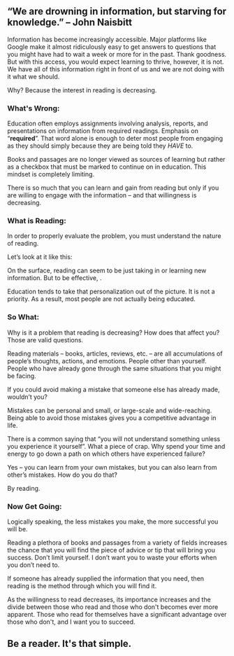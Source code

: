 ## “We are drowning in information, but starving for knowledge.” – John Naisbitt

Information has become increasingly accessible. Major platforms like Google make it almost ridiculously easy to get answers to questions that you might have had to wait a week or more for in the past. Thank goodness. But with this access, you would expect learning to thrive, however, it is not. We have all of this information right in front of us and we are not doing with it what we should. 

Why? Because the interest in reading is decreasing.

### What's Wrong:

Education often employs assignments involving analysis, reports, and presentations on information from required readings. Emphasis on “**required**”. That word alone is enough to deter most people from engaging as they should simply because they are being told they _HAVE_ to. 

Books and passages are no longer viewed as sources of learning but rather as a checkbox that must be marked to continue on in education. This mindset is completely limiting. 

There is so much that you can learn and gain from reading but only if you are willing to engage with the information – and that willingness is decreasing. 

### What is Reading:

In order to properly evaluate the problem, you must understand the nature of reading.

Let’s look at it like this:

On the surface, reading can seem to be just taking in or learning new information. But to be effective, <you must take the information presented to you and interpret it in a way that is meaningful to you>. 

Education tends to take that personalization out of the picture. It is not a priority. As a result, most people are not actually being educated. 

### So What:

Why is it a problem that reading is decreasing? How does that affect you? Those are valid questions. 

Reading materials – books, articles, reviews, etc. – are all accumulations of people’s thoughts, actions, and emotions. People other than yourself. People who have already gone through the same situations that you might be facing. 

If you could avoid making a mistake that someone else has already made, wouldn’t you?

Mistakes can be personal and small, or large-scale and wide-reaching. Being able to avoid those mistakes gives you a competitive advantage in life. 

There is a common saying that “you will not understand something unless you experience it yourself”. What a piece of crap. Why spend your time and energy to go down a path on which others have experienced failure? 

Yes – you can learn from your own mistakes, but you can also learn from other’s mistakes. How do you do that?

By reading.  
 
### Now Get Going:

Logically speaking, the less mistakes you make, the more successful you will be. 

Reading a plethora of books and passages from a variety of fields increases the chance that you will find the piece of advice or tip that will bring you success. Don’t limit yourself. I don’t want you to waste your efforts when you don’t need to. 

If someone has already supplied the information that you need, then reading is the method through which you will find it. 

As the willingness to read decreases, its importance increases and the divide between those who read and those who don't becomes ever more apparent. Those who read for themselves have a significant advantage over those who don't, and I want you to succeed.

## Be a reader. It's that simple.

